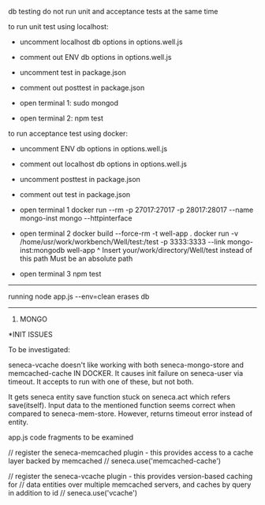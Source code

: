 db testing
do not run unit and acceptance tests at the same time

to run unit test using localhost:
- uncomment localhost db options in options.well.js
- comment out ENV db options in options.well.js
- uncomment test in package.json
- comment out posttest in package.json

- open terminal 1:
  sudo mongod

- open terminal 2:
  npm test

to run acceptance test using docker:
- uncomment ENV db options in options.well.js
- comment out localhost db options in options.well.js
- uncomment posttest in package.json
- comment out test in package.json

- open terminal 1
  docker run --rm -p 27017:27017 -p 28017:28017 --name mongo-inst mongo --httpinterface

- open terminal 2
  docker build --force-rm -t well-app .
  docker run -v /home/usr/work/workbench/Well/test:/test -p 3333:3333 --link mongo-inst:mongodb well-app
                          ^
             Insert your/work/directory/Well/test
             instead of this path
             Must be an absolute path

- open terminal 3
  npm test

--------------

running
node app.js --env=clean
erases db

--------------

1) MONGO

*INIT ISSUES

To be investigated:

seneca-vcache doesn't like working with both seneca-mongo-store and memcached-cache IN DOCKER.
It causes init failure on seneca-user via timeout.
It accepts to run with one of these, but not both.

It gets seneca entity save function stuck on seneca.act which refers save(itself).
Input data to the mentioned function seems correct when compared to seneca-mem-store.
However, returns timeout error instead of entity.

app.js code fragments to be examined

  // register the seneca-memcached plugin - this provides access to a cache layer backed by memcached
  // seneca.use('memcached-cache')

  // register the seneca-vcache plugin - this provides version-based caching for 
  // data entities over multiple memcached servers, and caches by query in addition to id
  // seneca.use('vcache')